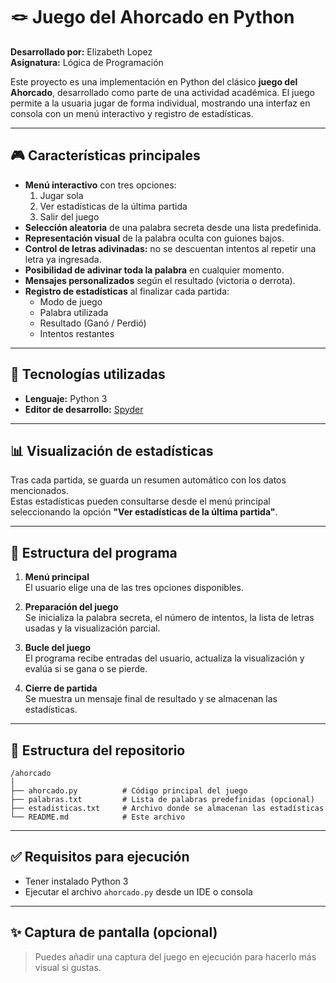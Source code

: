 # 🪢 Juego del Ahorcado en Python

**Desarrollado por:** Elizabeth Lopez  
**Asignatura:** Lógica de Programación

Este proyecto es una implementación en Python del clásico **juego del Ahorcado**, desarrollado como parte de una actividad académica. El juego permite a la usuaria jugar de forma individual, mostrando una interfaz en consola con un menú interactivo y registro de estadísticas.

---

## 🎮 Características principales

- **Menú interactivo** con tres opciones:
  1. Jugar sola  
  2. Ver estadísticas de la última partida  
  3. Salir del juego
- **Selección aleatoria** de una palabra secreta desde una lista predefinida.
- **Representación visual** de la palabra oculta con guiones bajos.
- **Control de letras adivinadas:** no se descuentan intentos al repetir una letra ya ingresada.
- **Posibilidad de adivinar toda la palabra** en cualquier momento.
- **Mensajes personalizados** según el resultado (victoria o derrota).
- **Registro de estadísticas** al finalizar cada partida:
  - Modo de juego  
  - Palabra utilizada  
  - Resultado (Ganó / Perdió)  
  - Intentos restantes

---

## 🧪 Tecnologías utilizadas

- **Lenguaje:** Python 3  
- **Editor de desarrollo:** [Spyder](https://www.spyder-ide.org/)

---

## 📊 Visualización de estadísticas

Tras cada partida, se guarda un resumen automático con los datos mencionados.  
Estas estadísticas pueden consultarse desde el menú principal seleccionando la opción **"Ver estadísticas de la última partida"**.

---

## 🧩 Estructura del programa

1. **Menú principal**  
   El usuario elige una de las tres opciones disponibles.

2. **Preparación del juego**  
   Se inicializa la palabra secreta, el número de intentos, la lista de letras usadas y la visualización parcial.

3. **Bucle del juego**  
   El programa recibe entradas del usuario, actualiza la visualización y evalúa si se gana o se pierde.

4. **Cierre de partida**  
   Se muestra un mensaje final de resultado y se almacenan las estadísticas.

---

## 📁 Estructura del repositorio

```
/ahorcado
│
├── ahorcado.py          # Código principal del juego
├── palabras.txt         # Lista de palabras predefinidas (opcional)
├── estadisticas.txt     # Archivo donde se almacenan las estadísticas
└── README.md            # Este archivo
```

---

## ✅ Requisitos para ejecución

- Tener instalado Python 3
- Ejecutar el archivo `ahorcado.py` desde un IDE o consola

---

## ✨ Captura de pantalla (opcional)

> Puedes añadir una captura del juego en ejecución para hacerlo más visual si gustas.
